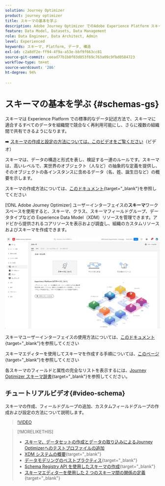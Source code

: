 ```yaml
---
solution: Journey Optimizer
product: journey optimizer
title: スキーマの基本を学ぶ
description: Adobe Journey Optimizer でのAdobe Experience Platform スキーマの使用方法を説明します
feature: Data Model, Datasets, Data Management
role: Data Engineer, Data Architect, Admin
level: Experienced
keywords: スキーマ, Platform, データ, 構造
exl-id: c2a8df2e-ff94-4f9a-a53e-bbf9f663cc81
source-git-commit: ceead77b1b0f03d853f69c763a09c9fbd0584723
workflow-type: tm+mt
source-wordcount: '286'
ht-degree: 94%

---
```


# スキーマの基本を学ぶ {#schemas-gs}

スキーマは Experience Platform での標準的なデータ記述方法で、スキーマに適合するすべてのデータを組織間で競合なく再利用可能にし、さらに複数の組織間で共有できるようになります。

➡️ [スキーマの作成と設定の方法については、このビデオをご覧ください](#video-schema)（ビデオ）

スキーマは、データの構造と形式を表し、検証する一連のルールです。スキーマは、高いレベルで、実世界のオブジェクト（人など）の抽象的な定義を提供し、そのオブジェクトの各インスタンスに含めるデータ（名、姓、誕生日など）の概要を示します。

スキーマの作成方法については、[このドキュメント](https://experienceleague.adobe.com/docs/experience-platform/xdm/schema/composition.html?lang=ja){target="_blank"}を参照してください

[!DNL Adobe Journey Optimizer] ユーザーインターフェイスの&#x200B;**スキーマ**&#x200B;ワークスペースを使用すると、スキーマ、クラス、スキーマフィールドグループ、データタイプなどの Experience Data Model（XDM）リソースを管理できます。アドビから提供されるコアリソースを表示および調査し、組織のカスタムリソースおよびスキーマを作成できます。

![](assets/schemas-home.png)

スキーマユーザーインターフェイスの使用方法については、[このドキュメント](https://experienceleague.adobe.com/docs/experience-platform/xdm/ui/overview.html?lang=ja){target="_blank"}を参照してください

スキーマエディターを使用してスキーマを作成する手順については、[このページ](https://experienceleague.adobe.com/docs/experience-platform/xdm/tutorials/create-schema-ui.html?lang=ja){target="_blank"}を参照してください

各スキーマのフィールドと属性の完全なリストを表示するには、[Journey Optimizer スキーマ辞書](https://experienceleague.adobe.com/tools/ajo-schemas/schema-dictionary.html?lang=ja){target="_blank"}を参照してください。


## チュートリアルビデオ{#video-schema}

スキーマの作成、フィールドグループの追加、カスタムフィールドグループの作成および設定の方法について説明します。

>[!VIDEO](https://video.tv.adobe.com/v/334461?quality=12)

>[!MORELIKETHIS]
>
>* [スキーマ、データセットの作成とデータの取り込みによるJourney Optimizerへのテストプロファイルの追加](../audience/creating-test-profiles.md)
>* [XDM システムの概要](https://experienceleague.adobe.com/docs/experience-platform/xdm/home.html?lang=ja){target="_blank"}
>* [データモデリングのベストプラクティス](https://experienceleague.adobe.com/docs/experience-platform/xdm/schema/best-practices.html?lang=ja){target="_blank"}
>* [Schema Registry API を使用したスキーマの作成](https://experienceleague.adobe.com/docs/experience-platform/xdm/tutorials/create-schema-api.html?lang=ja){target="_blank"}
>* [スキーマエディターを使用した 2 つのスキーマ間の関係の定義](https://experienceleague.adobe.com/docs/experience-platform/xdm/tutorials/relationship-ui.html?lang=ja){target="_blank"}
